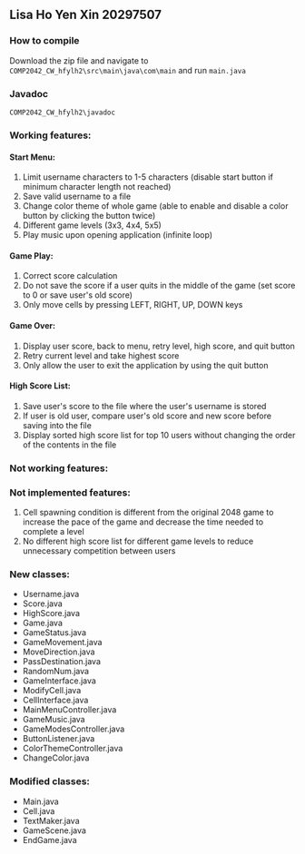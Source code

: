 ## Lisa Ho Yen Xin 20297507  

### How to compile
Download the zip file and navigate to <code>COMP2042_CW_hfylh2\src\main\java\com\main</code> and run <code>main.java</code>

### Javadoc
<code>COMP2042_CW_hfylh2\javadoc</code>

### Working features:
#### Start Menu:
1. Limit username characters to 1-5 characters (disable start button if minimum character length not reached)
2. Save valid username to a file
3. Change color theme of whole game (able to enable and disable a color button by clicking the button twice)
4. Different game levels (3x3, 4x4, 5x5)
5. Play music upon opening application (infinite loop)

#### Game Play:
1. Correct score calculation
2. Do not save the score if a user quits in the middle of the game (set score to 0 or save user's old score)
3. Only move cells by pressing LEFT, RIGHT, UP, DOWN keys

#### Game Over: 
1. Display user score, back to menu, retry level, high score, and quit button
2. Retry current level and take highest score
3. Only allow the user to exit the application by using the quit button

#### High Score List:
1. Save user's score to the file where the user's username is stored
2. If user is old user, compare user's old score and new score before saving into the file
3. Display sorted high score list for top 10 users without changing the order of the contents in the file

### Not working features: 

### Not implemented features: 
1. Cell spawning condition is different from the original 2048 game to increase the pace of the game and decrease the time needed to complete a level
2. No different high score list for different game levels to reduce unnecessary competition between users

### New classes: 
- Username.java
- Score.java
- HighScore.java
- Game.java
- GameStatus.java
- GameMovement.java
- MoveDirection.java
- PassDestination.java
- RandomNum.java
- GameInterface.java
- ModifyCell.java
- CellInterface.java
- MainMenuController.java
- GameMusic.java
- GameModesController.java
- ButtonListener.java
- ColorThemeController.java
- ChangeColor.java
  
### Modified classes:
- Main.java
- Cell.java
- TextMaker.java
- GameScene.java
- EndGame.java  
